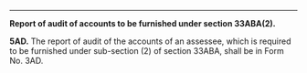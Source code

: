 ****

**Report of audit of accounts to be furnished under section 33ABA(2).**

**5AD.** The report of audit of the accounts of an assessee, which is required to be furnished under sub-section (2) of section 33ABA, shall be in Form No. 3AD.